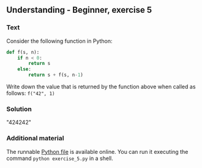 ## Understanding - Beginner, exercise 5

### Text

Consider the following function in Python:

```python
def f(s, n):
    if n < 0:
        return s
    else:
        return s + f(s, n-1)
```

Write down the value that is returned by the function above when called as follows: `f("42", 1)`

### Solution
"424242"

### Additional material
The runnable [Python file](exercise_5.py) is available online. You can run it executing the command `python exercise_5.py` in a shell.
